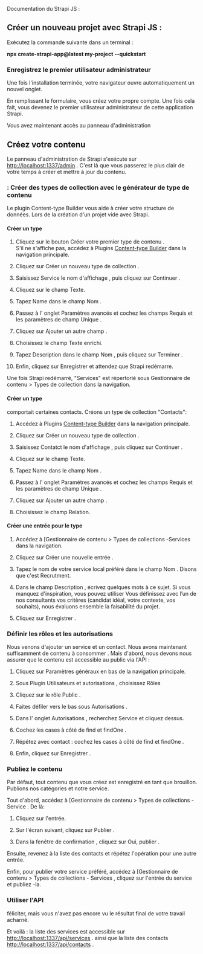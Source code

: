 ﻿Documentation du Strapi JS :

  

## Créer un nouveau projet avec Strapi JS :

Exécutez la commande suivante dans un terminal :

**npx create-strapi-app@latest my-project --quickstart**

  

### Enregistrez le premier utilisateur administrateur

Une fois l'installation terminée, votre navigateur ouvre automatiquement un nouvel onglet.

En remplissant le formulaire, vous créez votre propre compte. Une fois cela fait, vous devenez le premier utilisateur administrateur de cette application Strapi.

Vous avez maintenant accès au panneau d'administration
  


## Créez votre contenu

  

Le panneau d'administration de Strapi s'exécute sur [http://localhost:1337/admin](http://localhost:1337/admin) . C'est là que vous passerez le plus clair de votre temps à créer et mettre à jour du contenu.

  

### : Créer des types de collection avec le générateur de type de contenu

Le plugin Content-type Builder vous aide à créer votre structure de données. Lors de la création d'un projet vide avec Strapi.

#### Créer un type

1.  Cliquez sur le bouton Créer votre premier type de contenu .  
    S'il ne s'affiche pas, accédez à Plugins [Content-type Builder](http://localhost:1337/admin/plugins/content-type-builder) dans la navigation principale.
    
2.  Cliquez sur Créer un nouveau type de collection .
    
3.  Saisissez Service le nom d'affichage , puis cliquez sur Continuer .
    
4.  Cliquez sur le champ Texte.
    
5.  Tapez Name dans le champ Nom .
    
6.  Passez à l' onglet Paramètres avancés et cochez les champs Requis et les paramètres de champ Unique .
    
7.  Cliquez sur Ajouter un autre champ .
    
8.  Choisissez le champ Texte enrichi.
    
9.  Tapez Description dans le champ Nom , puis cliquez sur Terminer .
    
10.  Enfin, cliquez sur Enregistrer et attendez que Strapi redémarre.
    

  

Une fois Strapi redémarré, "Services" est répertorié sous Gestionnaire de contenu > Types de collection dans la navigation.

#### Créer un type

comportait certaines contacts. Créons un type de collection "Contacts":

1.  Accédez à Plugins [Content-type Builder](http://localhost:1337/admin/plugins/content-type-builder) dans la navigation principale.
    
2.  Cliquez sur Créer un nouveau type de collection .
    
3.  Saisissez Contatct le nom d'affichage , puis cliquez sur Continuer .
    
4.  Cliquez sur le champ Texte.
    
5.  Tapez Name dans le champ Nom .
    
6.  Passez à l' onglet Paramètres avancés et cochez les champs Requis et les paramètres de champ Unique .
    
7.  Cliquez sur Ajouter un autre champ .
    
8.  Choisissez le champ Relation.
    

#### Créer une entrée pour le type

1.  Accédez à [Gestionnaire de contenu > Types de collections -Services dans la navigation.
    
2.  Cliquez sur Créer une nouvelle entrée .
    
3.  Tapez le nom de votre service local préféré dans le champ Nom . Disons que c'est Recrutment.
    
4.  Dans le champ Description , écrivez quelques mots à ce sujet. Si vous manquez d'inspiration, vous pouvez utiliser Vous définissez avec l’un de nos consultants vos critères (candidat idéal, votre contexte, vos souhaits), nous évaluons ensemble la faisabilité du projet.
    
5.  Cliquez sur Enregistrer .
    

### Définir les rôles et les autorisations

Nous venons d'ajouter un service et un contact. Nous avons maintenant suffisamment de contenu à consommer . Mais d'abord, nous devons nous assurer que le contenu est accessible au public via l'API :

1.  Cliquez sur Paramètres généraux en bas de la navigation principale.
    
2.  Sous Plugin Utilisateurs et autorisations , choisissez Rôles
    
3.  Cliquez sur le rôle Public .
    
4.  Faites défiler vers le bas sous Autorisations .
    
5.  Dans l' onglet Autorisations , recherchez Service et cliquez dessus.
    
6.  Cochez les cases à côté de find et findOne .
    
7.  Répétez avec contact : cochez les cases à côté de find et findOne .
    
8.  Enfin, cliquez sur Enregistrer .
    

  

### Publiez le contenu

Par défaut, tout contenu que vous créez est enregistré en tant que brouillon. Publions nos catégories et notre service.

Tout d'abord, accédez à [Gestionnaire de contenu > Types de collections -Service . De là:

1.  Cliquez sur l'entrée.
    
2.  Sur l'écran suivant, cliquez sur Publier .
    
3.  Dans la fenêtre de confirmation , cliquez sur Oui, publier .
    

Ensuite, revenez à la liste des contacts et répétez l'opération pour une autre entrée.

Enfin, pour publier votre service préféré, accédez à [Gestionnaire de contenu > Types de collections - Services , cliquez sur l'entrée du service et publiez -la.

  

### Utiliser l'API

féliciter, mais vous n'avez pas encore vu le résultat final de votre travail acharné.

Et voilà : la liste des services est accessible sur [http://localhost:1337/api/services](http://localhost:1337/api/services) .
ainsi que la liste des contacts [http://localhost:1337/api/contacts](http://localhost:1337/api/contacts) .

  

